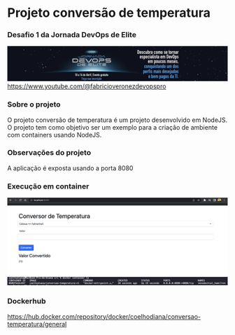 # Projeto conversão de temperatura

### Desafio 1 da Jornada DevOps de Elite
![banner Jornada Devops de Elite](https://raw.githubusercontent.com/coelhodiana/conversao-temperatura/main/img/jornada-devops-de-elite.png)
https://www.youtube.com/@fabricioveronezdevopspro 

### Sobre o projeto
O projeto conversão de temperatura é um projeto desenvolvido em NodeJS.
O projeto tem como objetivo ser um exemplo para a criação de ambiente com containers usando NodeJS.

### Observações do projeto
A aplicação é exposta usando a porta 8080

### Execução em container
![aplicação em execução no container docker](https://raw.githubusercontent.com/coelhodiana/conversao-temperatura/main/img/conversor.png)
![lista exibindo container em execução](https://raw.githubusercontent.com/coelhodiana/conversao-temperatura/main/img/container-executando.png)

### Dockerhub
https://hub.docker.com/repository/docker/coelhodiana/conversao-temperatura/general